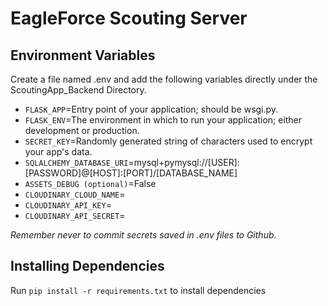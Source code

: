 
# EagleForce Scouting Server




## Environment Variables 

Create a file named .env and add the following variables directly under the ScoutingApp_Backend Directory. 

- ```FLASK_APP```=Entry point of your application; should be wsgi.py.
- ```FLASK_ENV```=The environment in which to run your application; either development or production.
- ```SECRET_KEY```=Randomly generated string of characters used to encrypt your app's data.
- ```SQLALCHEMY_DATABASE_URI```=mysql+pymysql://[USER]:[PASSWORD]@[HOST]:[PORT]/[DATABASE_NAME]
- ```ASSETS_DEBUG (optional)```=False
- ```CLOUDINARY_CLOUD_NAME```=
- ```CLOUDINARY_API_KEY```=
- ```CLOUDINARY_API_SECRET```=

_Remember never to commit secrets saved in .env files to Github._
## Installing Dependencies 

Run ```pip install -r requirements.txt``` to install dependencies

